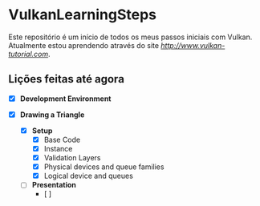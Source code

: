 # VulkanLearningSteps
Este repositório é um início de todos os meus passos iniciais com Vulkan. Atualmente estou aprendendo através do site *http://www.vulkan-tutorial.com*.



## Lições feitas até agora

- [x] **Development Environment**

- [x] **Drawing a Triangle**

  - [x] **Setup**
    - [x] Base Code
    - [x] Instance 
    - [x] Validation Layers
    - [x] Physical devices and queue families
    - [x] Logical device and queues
  - [ ] **Presentation**
    - [ ] 
